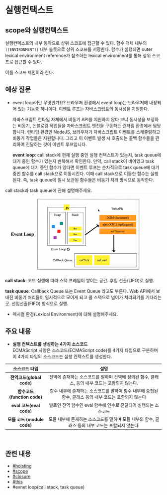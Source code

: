 # 실행컨택스트

## scope와 실행컨텍스트

실행컨텍스트의 내부 동작으로 상위 스코프에 접근할 수 있다.
함수 객체 내부의 `[[ENVIRONMENT]]` 내부 슬롯으로 상위 스코프를 저장한다.
함수가 실행되면 outer lexical environment reference가 참조하는 lexical environment를 통해 상위 스코프로 접근할 수 있다.

이를 스코프 체인이라 한다.

## 예상 질문

- event loop이란 무엇인가요?
  브라우저 환경에서 event loop는 브라우저에 내장되어 있는 기능중 하나이다.
  이벤트 루프는 자바스크립트의 동시성을 지원한다.

  자바스크립트 런타임 자체에서 비동기 API를 지원하지 않다 보니 동시성을 보장하는 비동기, 논블로킹 작업들을 자바스크립트 엔진을 구동하는 런타임 환경에서 담당합니다. 런타임 환경인 NodeJS, 브라우저가 자바스크립트 이벤트를 스케쥴링하고 비동기 작업들은 지원합니다. 그리고 이 이벤트 발생 시 호출되는 콜백 함수들을 관리하여 전달하는 것이 이벤트 루프입니다.

  **event loop**: call stack에 현재 실행 중인 실행 컨텍스트가 있는지, task queue에 대기 중인 함수가 있는지 반복해서 확인한다. 만약, call stack이 비어있고 task queue에 대기 중인 함수가 있다면 이벤트 루프는 순차적으로 task queue에 대기중인 함수를 call stack으로 이동시킨다. 이때 call stack으로 이동한 함수는 실행된다. 즉, task queue에 일시 보관된 함수들은 비동기 처리 방식으로 동작한다.

call stack과 task queue에 관해 설명해주세요.
![이벤트루프](./../../assets/eventLoop.gif)
**call stack**: 코드 실행에 따라 스택 프레임이 쌓이는 공간. 후입 선출(LIFO)로 실행.

**task queue**: Callback Queue 또는 Event Queue 라고도 부른다. Web API에서 보내진 비동기 처리들이 일시적으로 모이게 되고 콜 스택으로 넘어가 처리되기를 기다리는 곳. 선입선출(FIFO) 방식으로 실행.

- 렉시컬 환경(Lexical Environment)에 대해 설명해주세요.

## 주요 내용

- **실행 컨텍스트를 생성하는 4가지 소스코드**
  </br>
  ECMAScript 사양은 소스코드(ECMAScript code)를 4가지 타입으로 구분하며 이 4가지 타입의 소스코드는 실행 컨텍스트를 생성한다.
  </br>

|        소스코드 타입         |                                                  설명                                                   |
| :--------------------------: | :-----------------------------------------------------------------------------------------------------: |
|  **전역코드(global code)**   |     전역에 존재하는 소스코드를 말하며 전역에 정의된 함수, 클래스, 등의 내부 코드는 포함되지 않는다.     |
| **함수코드 (function code)** | 함수 내부에 존재하는 소스코드를 말하며 함수 내부에 중첩된 함수, 클래스 등의 내부 코드는 포함되지 않는다 |
|   **eval 코드(eval code)**   |                    빌트인 전역 함수인 eval 함수에 인수로 전달되어 실행되는 소스코드                     |
| **모듈 코드 (module code)**  |    모듈 내부에 존재하는 소스코드를 말하며 모듈 내부의 함수, 클래스 등의 내부 코드는 포함되지 않는다.    |

 </br>
 
## 관련 내용

- [#hoisting](./hoisting.md)
- [#scope](./scope.md)
- [#closure](./closure.md)
- [#this](./this.md)
- #evnet loop(call stack, task queue)
